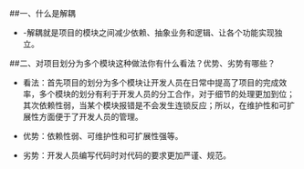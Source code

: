 
##一、什么是解耦

   - -解耦就是项目的模块之间减少依赖、抽象业务和逻辑、让各个功能实现独立。


##二、对项目划分为多个模块这种做法你有什么看法？优势、劣势有哪些？
   - 看法：首先项目的划分为多个模块让开发人员在日常中提高了项目的完成效率，多个模块的划分有利于开发人员的分工合作，对于细节的处理更加到位；其次依赖性弱，当某个模块报错是不会发生连锁反应；所以，在维护性和可扩展性方面便于了开发人员的管理。
   
   - 优势：依赖性弱、可维护性和可扩展性强等。
   
   - 劣势：开发人员编写代码时对代码的要求更加严谨、规范。
